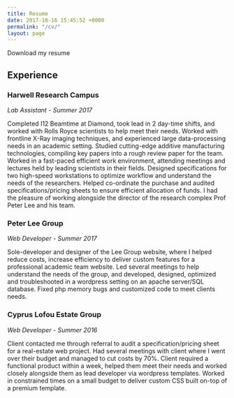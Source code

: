 ```yaml
---
title: Resume
date: 2017-10-16 15:45:52 +0000
permalink: "/cv/"
layout: page
---
```

<p>Download my resume</p>

<h2>Experience</h2>

<h3>Harwell Research Campus</h3>
<p><i>Lab Assistant - Summer 2017</i></p>

<p>Completed I12 Beamtime at Diamond, took lead in 2 day-time shifts, and worked with Rolls Royce scientists to help meet their needs.
Worked with frontline X-Ray imaging techniques, and experienced large data-processing needs in an academic setting. 
Studied cutting-edge additive manufacturing technologies, compiling key papers into a rough review paper for the team. 
Worked in a fast-paced efficient work environment, attending meetings and lectures held by leading scientists in their fields. 
Designed specifications for two high-speed workstations to optimize workflow and understand the needs of the researchers. Helped co-ordinate the purchase and audited specifications/pricing sheets to ensure efficient allocation of funds.
I had the pleasure of working alongside the director of the research complex Prof Peter Lee and his team.</p>

<h3>Peter Lee Group</h3>
<p><i>Web Developer - Summer 2017</i></p>

<p>Sole-developer and designer of the Lee Group website, where I helped reduce costs, increase efficiency to deliver custom features for a professional academic team website. 
Led several meetings to help understand the needs of the group, and developed, designed, optimized and troubleshooted in a wordpress setting on an apache server/SQL database. Fixed php memory bugs and customized code to meet clients needs.</p>

<h3>Cyprus Lofou Estate Group</h3>
<p><i>Web Developer - Summer 2016</i></p>

<p>Client contacted me through referral to audit a specification/pricing sheet for a real-estate web project. Had several meetings with client where I went over their budget and managed to cut costs by 70%. Client required a functional product within a week, helped them meet their needs and worked closely alongside them as lead developer via wordpress templates. Worked in constrained times on a small budget to deliver custom CSS built on-top of a premium template. </p>




